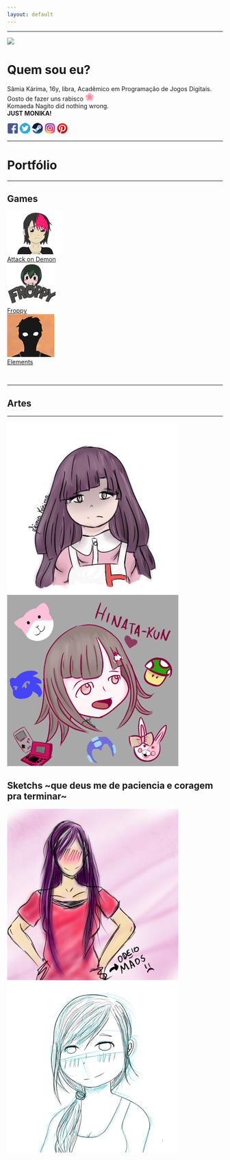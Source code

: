 ```yaml
---
layout: default
---
```

* * *
![](meeee.png)
# Quem sou eu?  
Sâmia Kárima, 16y, libra, Acadêmico em Programação de Jogos Digitais.  
Gosto de fazer uns rabisco ![](flor.png)  
Komaeda Nagito did nothing wrong.  
**JUST MONIKA!** 

[![](facebook.png)](https://www.facebook.com/pqpsamia)
[![](twitter.png)](https://twitter.com/pqpsamia)
[![](steam.png)](http://steamcommunity.com/id/pqpsamia)
[![](instagram.png)](https://www.instagram.com/pqpsamina)
[![](pinterest.png)](https://br.pinterest.com/samiakarima10)  

* * *
# Portfólio
* * *
## Games


[![](Attack.png)](https://samiakarima.github.io/AttackonDemon/)  
[Attack on Demon](https://samiakarima.github.io/AttackonDemon/)  
[![](Froppy.png)](https://samiakarima.github.io/Froppy/)  
[Froppy](https://samiakarima.github.io/Froppy/)  
[![](Elements.png)](https://alvaromd2016.github.io/Elements/)  
[Elements](https://alvaromd2016.github.io/Elements/)


[![]()]()
* * *
## Artes
* * *
![](mikan.png)
![](chiaki.png)

## Sketchs ~que deus me de paciencia e coragem pra terminar~
![](aa.png)
![](aaa.png)

